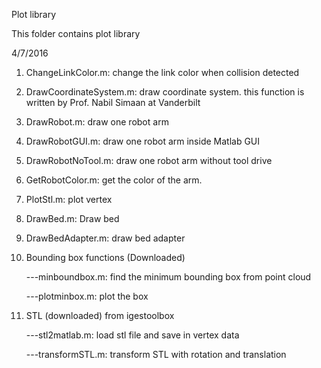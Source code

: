 Plot library

This folder contains plot library

4/7/2016

1. ChangeLinkColor.m: change the link color when collision detected

2. DrawCoordinateSystem.m: draw coordinate system. this function is written by Prof. Nabil Simaan at Vanderbilt

3. DrawRobot.m: draw one robot arm

4. DrawRobotGUI.m: draw one robot arm inside Matlab GUI

5. DrawRobotNoTool.m: draw one robot arm without tool drive

6. GetRobotColor.m: get the color of the arm.

7. PlotStl.m: plot vertex

8. DrawBed.m: Draw bed

9. DrawBedAdapter.m: draw bed adapter

10. Bounding box functions (Downloaded) 

	---minboundbox.m: find the minimum bounding box from point cloud

	---plotminbox.m: plot the box

11. STL (downloaded) from igestoolbox
	
	---stl2matlab.m: load stl file and save in vertex data

	---transformSTL.m: transform STL with rotation and translation
